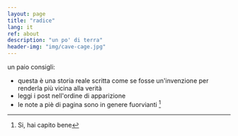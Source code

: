 ```yaml
---
layout: page
title: "radice"
lang: it
ref: about
description: "un po' di terra"
header-img: "img/cave-cage.jpg"
---
```


un paio consigli:

- questa è una storia reale scritta come se fosse un'invenzione per renderla più vicina alla verità
- leggi i post nell'ordine di apparizione
- le note a piè di pagina sono in genere fuorvianti [^explain_footnote]

[^explain_footnote]: Si, hai capito bene
